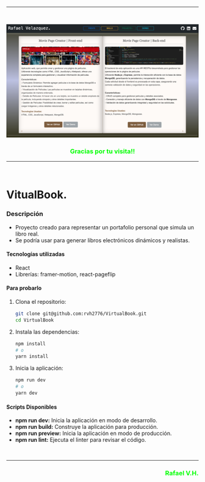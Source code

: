 <hr>
<br>
<p align="center">
  <img src="public/images/imagenRepo.png" alt="Vista del Portfolio - Contruccion">
</p>

### <font color='lime'><p align="center"> Gracias por tu visita!! </p></font>

<hr>
<br>

# VitualBook.

### Descripción
- Proyecto creado para representar un portafolio personal que simula un libro real.
- Se podría usar para generar libros electrónicos dinámicos y realistas.

#### Tecnologías utilizadas

- React
- Librerías: framer-motion, react-pageflip

#### Para probarlo

1. Clona el repositorio:

    ```bash
   git clone git@github.com:rvh2776/VirtualBook.git
   cd VirtualBook
    ```

2. Instala las dependencias:

    ```bash
    npm install
    # o
    yarn install
    ```

4. Inicia la aplicación:

    ```bash
    npm run dev
    # o
    yarn dev
    ```

#### Scripts Disponibles
* **npm run dev:** Inicia la aplicación en modo de desarrollo.
* **npm run build:** Construye la aplicación para producción.
* **npm run preview:** Inicia la aplicación en modo de producción.
* **npm run lint:** Ejecuta el linter para revisar el código.

<br>

<hr>

### <font color='lime'><p align="right">Rafael V.H.</p></font>
